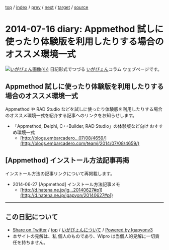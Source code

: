 [top](../index.html) 
 / [index](index.html) 
 / [prev](ig140708.html) 
 / [next](ig140717.html) 
 / [target](http://www.igapyon.jp/igapyon/diary/2014/ig140716.html) 
 / [source](https://github.com/igapyon/diary/blob/master/2014/ig140716.src.md) 

2014-07-16 diary: Appmethod 試しに使ったり体験版を利用したりする場合のオススメ環境一式
=====================================================================================================
[![いがぴょん画像(小)](http://www.igapyon.jp/igapyon/diary/images/iga200306s.jpg "いがぴょん")](http://www.igapyon.jp/igapyon/diary/memo/memoigapyon.html) 日記形式でつづる [いがぴょん](http://www.igapyon.jp/igapyon/diary/memo/memoigapyon.html)コラム ウェブページです。

## Appmethod 試しに使ったり体験版を利用したりする場合のオススメ環境一式

Appmethod や RAD Studio などを試しに使ったり体験版を利用したりする場合のオススメ環境一式を紹介する記事へのリンクをお知らせします。

* 「Appmethod, Delphi, C++Builder, RAD Studio」の体験版など向け おすすめ環境一式
  * [http://blogs.embarcadero...07/08/4659/](http://blogs.embarcadero.com/teamj/2014/07/08/4659/)



## [Appmethod] インストール方法記事再掲

インストール方法の記事リンクについて再掲載します。

* 2014-06-27 [Appmethod] インストール方法記事メモ
  * [http://d.hatena.ne.jp/ig...20140627#p1](http://d.hatena.ne.jp/igapyon/20140627#p1)


----------------------------------------------------------------------------------------------------

## この日記について

* [Share on Twitter](https://twitter.com/intent/tweet?hashtags=igapyon%2Cdiary%2C%E3%81%84%E3%81%8C%E3%81%B4%E3%82%87%E3%82%93&text=Appmethod+%E8%A9%A6%E3%81%97%E3%81%AB%E4%BD%BF%E3%81%A3%E3%81%9F%E3%82%8A%E4%BD%93%E9%A8%93%E7%89%88%E3%82%92%E5%88%A9%E7%94%A8%E3%81%97%E3%81%9F%E3%82%8A%E3%81%99%E3%82%8B%E5%A0%B4%E5%90%88%E3%81%AE%E3%82%AA%E3%82%B9%E3%82%B9%E3%83%A1%E7%92%B0%E5%A2%83%E4%B8%80%E5%BC%8F&url=http%3A%2F%2Fwww.igapyon.jp%2Figapyon%2Fdiary%2F2014%2Fig140716.html) / [top](../index.html) / [いがぴょんについて](http://www.igapyon.jp/igapyon/diary/memo/memoigapyon.html) / [Powered by Igapyonv3](https://github.com/igapyon/igapyonv3)
* 本サイトの見解は、私 個人のものであり、Wipro は当個人的見解に一切責任を持ちません。 
